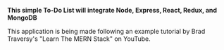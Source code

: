 **This simple To-Do List will integrate Node, Express, React, Redux, and MongoDB**

This application is being made following an example tutorial by Brad Traversy's "Learn The MERN Stack" on YouTube.
